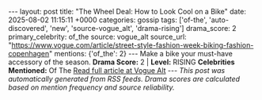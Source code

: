--- layout: post title: "The Wheel Deal: How to Look Cool on a Bike" date: 2025-08-02 11:15:11 +0000 categories: gossip tags: ['of-the', 'auto-discovered', 'new', 'source-vogue_alt', 'drama-rising'] drama_score: 2 primary_celebrity: of_the source: vogue_alt source_url: "https://www.vogue.com/article/street-style-fashion-week-biking-fashion-copenhagen" mentions: {'of_the': 2} --- Make a bike your must-have accessory of the season. **Drama Score:** 2 | **Level:** RISING **Celebrities Mentioned:** Of The [Read full article at Vogue Alt](https://www.vogue.com/article/street-style-fashion-week-biking-fashion-copenhagen) --- *This post was automatically generated from RSS feeds. Drama scores are calculated based on mention frequency and source reliability.*